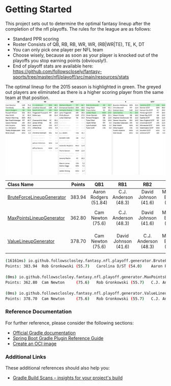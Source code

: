 # Getting Started

This project sets out to determine the optimal fantasy lineup after the completion of the nfl playoffs. The rules for
the league are as follows:

- Standard PPR scoring
- Roster Consists of QB, RB, RB, WR, WR, (RB|WR|TE), TE, K, DT
- You can only pick one player per NFL team
- Choose wisely, because as soon as your player is knocked out of the playoffs you stop earning points (obviously!).
- End of playoff stats are available
  here: https://github.com/followsclosely/fantasy-sports/tree/master/nfl/playoff/src/main/resources/stats

The optimal lineup for the 2015 season is highlighted in green. The greyed out players are eliminated as there is a
higher scoring player from the same team at that position.
![optimal](nfl/playoff/doc/optimal.png)

| Class Name                                                                                                                                                                                                | Points |          QB1          |         RB1          |         RB2          |          WR1           |          WR2           |      RB/WR/TE       |          TE1          |          K          |           DT            |
|:----------------------------------------------------------------------------------------------------------------------------------------------------------------------------------------------------------|:------:|:---------------------:|:--------------------:|:--------------------:|:----------------------:|:----------------------:|:-------------------:|:---------------------:|:-------------------:|:-----------------------:|
| [BruteForceLineupGenerator](https://github.com/followsclosely/fantasy-sports/blob/master/nfl/playoff/src/main/java/io/github/followsclosley/fantasy/nfl/playoff/generator/BruteForceLineupGenerator.java) | 383.94 | Aaron Rodgers (51.84) | C.J. Anderson (48.3) | David Johnson (41.6) | Martavis Bryant (46.7) | Jermaine Kearse (38.8) | Jordan Reed (27.0) | Rob Gronkowski (55.7) | Cairo Santos (20.0) |  Carolina D/ST (54.0)   |
| [MaxPointsLineupGenerator](https://github.com/followsclosely/fantasy-sports/blob/master/nfl/playoff/src/main/java/io/github/followsclosley/fantasy/nfl/playoff/generator/MaxPointsLineupGenerator.java)   | 362.80 | Cam Newton     (75.6) | C.J. Anderson (48.3) | David Johnson (41.6) | Martavis Bryant (46.7) | Jermaine Kearse (38.8) | Travis Kelce (29.1) | Rob Gronkowski (55.7) |  Blair Walsh (8.0)  |  Green Bay D/ST (19.0)  |
| [ValueLineupGenerator](https://github.com/followsclosely/fantasy-sports/blob/master/nfl/playoff/src/main/java/io/github/followsclosley/fantasy/nfl/playoff/generator/ValueLineupGenerator.java)           | 378.70 | Cam Newton     (75.6) | David Johnson (41.6) | C.J. Anderson (48.3) | Martavis Bryant (46.7) | Jermaine Kearse (38.8) | Jordan Reed (27.0)  | Rob Gronkowski (55.7) | Mason Crosby (16.0) | Kansas City D/ST (29.0) |

```bash
(16161ms) io.github.followsclosley.fantasy.nfl.playoff.generator.BruteForceLineupGenerator
Points: 383.94	Rob Gronkowski (55.7)	Carolina D/ST (54.0)	Aaron Rodgers (51.84)	C.J. Anderson (48.3)	Martavis Bryant (46.7)	David Johnson (41.6)	Jermaine Kearse (38.8)	Jordan Reed (27.0)	Cairo Santos (20.0)	

(0ms) io.github.followsclosley.fantasy.nfl.playoff.generator.MaxPointsLineupGenerator
Points: 362.80	Cam Newton     (75.6)	Rob Gronkowski (55.7)	C.J. Anderson (48.3)	Martavis Bryant (46.7)	David Johnson (41.6)	Jermaine Kearse (38.8)	Travis Kelce (29.1)	Green Bay D/ST (19.0)	Blair Walsh (8.0)	

(0ms) io.github.followsclosley.fantasy.nfl.playoff.generator.ValueLineupGenerator
Points: 378.70	Cam Newton     (75.6)	Rob Gronkowski (55.7)	C.J. Anderson (48.3)	Martavis Bryant (46.7)	David Johnson (41.6)	Jermaine Kearse (38.8)	Kansas City D/ST (29.0)	Jordan Reed (27.0)	Mason Crosby (16.0)	

```

### Reference Documentation

For further reference, please consider the following sections:

* [Official Gradle documentation](https://docs.gradle.org)
* [Spring Boot Gradle Plugin Reference Guide](https://docs.spring.io/spring-boot/docs/2.6.2/gradle-plugin/reference/html/)
* [Create an OCI image](https://docs.spring.io/spring-boot/docs/2.6.2/gradle-plugin/reference/html/#build-image)

### Additional Links

These additional references should also help you:

* [Gradle Build Scans – insights for your project's build](https://scans.gradle.com#gradle)

